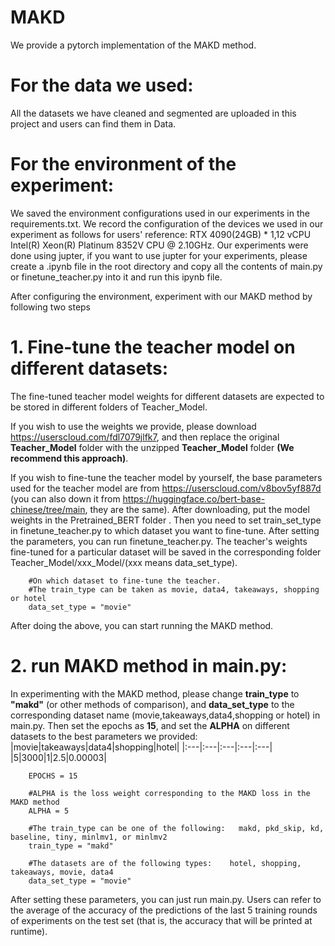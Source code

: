 # MAKD
We provide a pytorch implementation of the MAKD method.

# For the data we used:
All the datasets we have cleaned and segmented are uploaded in this project and users can find them in Data.

# For the environment of the experiment:
We saved the environment configurations used in our experiments in the requirements.txt.
We record the configuration of the devices we used in our experiment as follows for users' reference: RTX 4090(24GB) * 1,12 vCPU Intel(R) Xeon(R) Platinum 8352V CPU @ 2.10GHz. 
Our experiments were done using jupter, if you want to use jupter for your experiments, please create a .ipynb file in the root directory and copy all the contents of main.py or finetune_teacher.py into it and run this ipynb file.

After configuring the environment, experiment with our MAKD method by following two steps

# 1. Fine-tune the teacher model on different datasets:
The fine-tuned teacher model weights for different datasets are expected to be stored in different folders of Teacher_Model. 

If you wish to use the weights we provide, please download https://userscloud.com/fdl7079jlfk7, and then replace the original **Teacher_Model** folder with the unzipped **Teacher_Model** folder **(We recommend this approach)**. 

If you wish to fine-tune the teacher model by yourself, the base parameters used for the teacher model are from  https://userscloud.com/v8bov5yf887d (you can also down it from https://huggingface.co/bert-base-chinese/tree/main, they are the same). After downloading, put the model weights in the Pretrained_BERT folder . Then you need to set train_set_type in finetune_teacher.py to which dataset you want to fine-tune. After setting the parameters, you can run finetune_teacher.py. The teacher's weights fine-tuned for a particular dataset will be saved in the corresponding folder Teacher_Model/xxx_Model/(xxx means data_set_type).
```
    #On which dataset to fine-tune the teacher. 
    #The train_type can be taken as movie, data4, takeaways, shopping or hotel
    data_set_type = "movie"
```

After doing the above, you can start running the MAKD method.

# 2. run MAKD method in main.py:
In experimenting with the MAKD method, please change **train_type** to **"makd"** (or other methods of comparison), and **data_set_type** to the corresponding dataset name (movie,takeaways,data4,shopping or hotel) in main.py. Then set the epochs as **15**, and set the **ALPHA** on different datasets to the best parameters we provided: 
|movie|takeaways|data4|shopping|hotel|
|:---|:---|:---|:---|:---|
|5|3000|1|2.5|0.00003|
```
    EPOCHS = 15

    #ALPHA is the loss weight corresponding to the MAKD loss in the MAKD method
    ALPHA = 5
    
    #The train_type can be one of the following:   makd, pkd_skip, kd, baseline, tiny, minlmv1, or minlmv2
    train_type = "makd"

    #The datasets are of the following types:    hotel, shopping, takeaways, movie, data4
    data_set_type = "movie"
```
After setting these parameters, you can just run main.py. Users can refer to the average of the accuracy of the predictions of the last 5 training rounds of experiments on the test set (that is, the accuracy that will be printed at runtime). 

